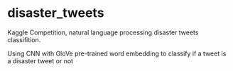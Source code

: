 # disaster_tweets
Kaggle Competition, natural language processing disaster tweets classifition.

Using CNN with GloVe pre-trained word embedding to classify if a tweet is a disaster tweet or not
